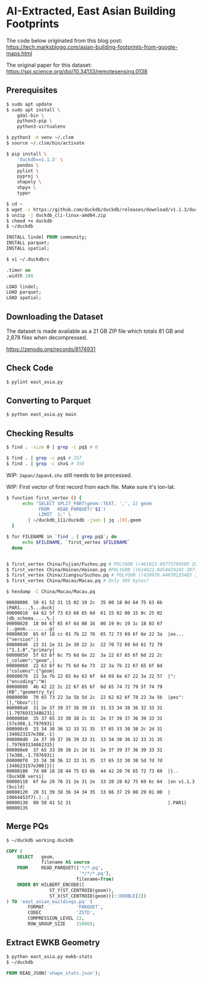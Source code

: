# AI-Extracted, East Asian Building Footprints

The code below originated from this blog post: https://tech.marksblogg.com/asian-building-footprints-from-google-maps.html

The original paper for this dataset: https://spj.science.org/doi/10.34133/remotesensing.0138

## Prerequisites

```bash
$ sudo apt update
$ sudo apt install \
    gdal-bin \
    python3-pip \
    python3-virtualenv

$ python3 -m venv ~/.clsm
$ source ~/.clsm/bin/activate

$ pip install \
    'duckdb==1.1.3' \
    pandas \
    pylint \
    pyproj \
    shapely \
    shpyx \
    typer
```

```bash
$ cd ~
$ wget -c https://github.com/duckdb/duckdb/releases/download/v1.1.3/duckdb_cli-linux-amd64.zip
$ unzip -j duckdb_cli-linux-amd64.zip
$ chmod +x duckdb
$ ~/duckdb
```

```sql
INSTALL lindel FROM community;
INSTALL parquet;
INSTALL spatial;
```

```bash
$ vi ~/.duckdbrc
```

```sql
.timer on
.width 180

LOAD lindel;
LOAD parquet;
LOAD spatial;
```

## Downloading the Dataset

The dataset is made available as a 21 GB ZIP file which totals 81 GB and 2,878 files when decompressed.

https://zenodo.org/records/8174931

## Check Code

```bash
$ pylint east_asia.py
```

## Converting to Parquet

```bash
$ python east_asia.py main
```

## Checking Results

```bash
$ find . -size 0 | grep -c pq$ # 0

$ find . | grep -c pq$ # 357
$ find . | grep -c shx$ # 358
```

WIP: ``Japan/Japan4.shx`` still needs to be processed.

WIP: First vector of first record from each file. Make sure it's lon-lat.

```bash
$ function first_vertex () {
      echo "SELECT SPLIT_PART(geom::TEXT, ',', 1) geom
            FROM   READ_PARQUET('$1')
            LIMIT  1;" \
        | ~/duckdb_111/duckdb -json | jq .[0].geom
  }

$ for FILENAME in `find . | grep pq$`; do
      echo $FILENAME, `first_vertex $FILENAME`
  done


$ first_vertex China/Fujian/Fuzhou.pq # POLYGON ((461923.69775799505 2848796.600784136
$ first_vertex China/Hainan/Hainan.pq #POLYGON ((614622.0454424241 2077452.740299601
$ first_vertex China/Jiangsu/Suzhou.pq # POLYGON ((439976.44070133485 3448981.960646557
$ first_vertex China/Macau/Macau.pq # Only 309 bytes?

$ hexdump -C China/Macau/Macau.pq
```

```
00000000  50 41 52 31 15 02 19 2c  35 00 18 0d 64 75 63 6b  |PAR1...,5...duck|
00000010  64 62 5f 73 63 68 65 6d  61 15 02 00 15 0c 25 02  |db_schema.....%.|
00000020  18 04 67 65 6f 6d 00 16  00 19 0c 19 1c 18 03 67  |..geom.........g|
00000030  65 6f 18 cc 01 7b 22 76  65 72 73 69 6f 6e 22 3a  |eo...{"version":|
00000040  22 31 2e 31 2e 30 22 2c  22 70 72 69 6d 61 72 79  |"1.1.0","primary|
00000050  5f 63 6f 6c 75 6d 6e 22  3a 22 67 65 6f 6d 22 2c  |_column":"geom",|
00000060  22 63 6f 6c 75 6d 6e 73  22 3a 7b 22 67 65 6f 6d  |"columns":{"geom|
00000070  22 3a 7b 22 65 6e 63 6f  64 69 6e 67 22 3a 22 57  |":{"encoding":"W|
00000080  4b 42 22 2c 22 67 65 6f  6d 65 74 72 79 5f 74 79  |KB","geometry_ty|
00000090  70 65 73 22 3a 5b 5d 2c  22 62 62 6f 78 22 3a 5b  |pes":[],"bbox":[|
000000a0  31 2e 37 39 37 36 39 33  31 33 34 38 36 32 33 31  |1.79769313486231|
000000b0  35 37 65 33 30 38 2c 31  2e 37 39 37 36 39 33 31  |57e308,1.7976931|
000000c0  33 34 38 36 32 33 31 35  37 65 33 30 38 2c 2d 31  |348623157e308,-1|
000000d0  2e 37 39 37 36 39 33 31  33 34 38 36 32 33 31 35  |.797693134862315|
000000e0  37 65 33 30 38 2c 2d 31  2e 37 39 37 36 39 33 31  |7e308,-1.7976931|
000000f0  33 34 38 36 32 33 31 35  37 65 33 30 38 5d 7d 7d  |348623157e308]}}|
00000100  7d 00 18 28 44 75 63 6b  44 42 20 76 65 72 73 69  |}..(DuckDB versi|
00000110  6f 6e 20 76 31 2e 31 2e  33 20 28 62 75 69 6c 64  |on v1.1.3 (build|
00000120  20 31 39 38 36 34 34 35  33 66 37 29 00 29 01 00  | 19864453f7).)..|
00000130  00 50 41 52 31                                    |.PAR1|
00000135
```

## Merge PQs

```bash
$ ~/duckdb working.duckdb
```

```sql
COPY (
    SELECT   geom,
             filename AS source
    FROM     READ_PARQUET(['*/*.pq',
                           '*/*/*.pq'],
                          filename=True)
    ORDER BY HILBERT_ENCODE([
                ST_Y(ST_CENTROID(geom)),
                ST_X(ST_CENTROID(geom))]::DOUBLE[2])
) TO 'east_asian_buildings.pq' (
        FORMAT            'PARQUET',
        CODEC             'ZSTD',
        COMPRESSION_LEVEL 22,
        ROW_GROUP_SIZE    15000);
```

## Extract EWKB Geometry

```bash
$ python east_asia.py ewkb-stats
$ ~/duckdb
```

```sql
FROM READ_JSON('shape_stats.json');
```
